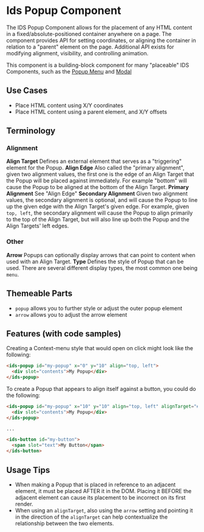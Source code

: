 # Ids Popup Component

The IDS Popup Component allows for the placement of any HTML content in a fixed/absolute-positioned container anywhere on a page.  The component provides API for setting coordinates, or aligning the container in relation to a "parent" element on the page.  Additional API exists for modifying alignment, visibility, and controlling animation.

This component is a building-block component for many "placeable" IDS Components, such as the [Popup Menu](../ids-popup-menu/README.md) and [Modal](../ids-modal/README.md)

## Use Cases

- Place HTML content using X/Y coordinates
- Place HTML content using a parent element, and X/Y offsets

## Terminology

### Alignment

**Align Target** Defines an external element that serves as a "triggering" element for the Popup.
**Align Edge** Also called the "primary alignment", given two alignment values, the first one is the edge of an Align Target that the Popup will be placed against immediately. For example "bottom" will cause the Popup to be aligned at the bottom of the Align Target.
**Primary Alignment** See "Align Edge"
**Secondary Alignment** Given two alignment values, the secondary alignment is optional, and will cause the Popup to line up the given edge with the Align Target's given edge.  For example, given `top, left`, the secondary alignment will cause the Popup to align primarily to the top of the Align Target, but will also line up both the Popup and the Align Targets' left edges.

### Other

**Arrow** Popups can optionally display arrows that can point to content when used with an Align Target.
**Type** Defines the style of Popup that can be used.  There are several different display types, the most common one being `menu`.

## Themeable Parts

- `popup` allows you to further style or adjust the outer popup element
- `arrow` allows you to adjust the arrow element

## Features (with code samples)

Creating a Context-menu style that would open on click might look like the following:

```html
<ids-popup id="my-popup" x="0" y="10" align="top, left">
  <div slot="contents">My Popup</div>
</ids-popup>
```

To create a Popup that appears to align itself against a button, you could do the following:

```html
<ids-popup id="my-popup" x="10" y="10" align="top, left" alignTarget="#my-button">
  <div slot="contents">My Popup</div>
</ids-popup>

...

<ids-button id="my-button">
  <span slot="text">My Button</span>
</ids-button>
```

## Usage Tips

- When making a Popup that is placed in reference to an adjacent element, it must be placed AFTER it in the DOM. Placing it BEFORE the adjacent element can cause its placement to be incorrect on its first render.
- When using an `alignTarget`, also using the `arrow` setting and pointing it in the direction of the `alignTarget` can help contextualize the relationship between the two elements.
